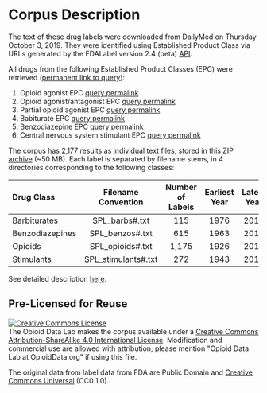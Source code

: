 # Corpus Description
The text of these drug labels were downloaded from DailyMed on Thursday October 3, 2019. They were identified using Established Product Class via URLs generated by the FDALabel version 2.4 (beta) [API](https://www.fda.gov/industry/fda-resources-data-standards/structured-product-labeling-resources).

All drugs from the following Established Product Classes (EPC) were retrieved ([permanent link to query](https://nctr-crs.fda.gov/fdalabel/ui/search/spl-summaries/criteria/51047)):
1. Opioid agonist EPC [query permalink](https://nctr-crs.fda.gov/fdalabel/ui/search/spl-summaries/criteria/50824)
2. Opioid agonist/antagonist EPC [query permalink](https://nctr-crs.fda.gov/fdalabel/ui/search/spl-summaries/criteria/50824)
3. Partial opioid agonist EPC [query permalink](https://nctr-crs.fda.gov/fdalabel/ui/search/spl-summaries/criteria/50824)
4. Babiturate EPC [query permalink](https://nctr-crs.fda.gov/fdalabel/ui/search/spl-summaries/criteria/50963)
5. Benzodiazepine EPC [query permalink](https://nctr-crs.fda.gov/fdalabel/ui/search/spl-summaries/criteria/50825)
6. Central nervous system stimulant EPC [query permalink](https://nctr-crs.fda.gov/fdalabel/ui/search/spl-summaries/criteria/50827)

The corpus has 2,177 results as individual text files, stored in this [ZIP archive](https://osf.io/fxus7/) (~50 MB). Each label is separated by filename stems, in 4 directories corresponding to the following classes:

Drug Class | Filename Convention | Number of Labels | Earliest Year | Latest Year
:--- | :---: | :---: | :---: | :---: |
Barbiturates | SPL_barbs#.txt | 115 | 1976 | 2018
Benzodiazepines| SPL_benzos#.txt | 615 | 1963 | 2019
Opioids | SPL_opioids#.txt | 1,175 | 1926 | 2018
Stimulants| SPL_stimulants#.txt | 272 | 1943 | 2018

See detailed description [here](https://github.com/opioiddatalab/ExcipientHarm/blob/master/inactive%20ingredients/README.md).

## Pre-Licensed for Reuse
<a rel="license" href="http://creativecommons.org/licenses/by-sa/4.0/"><img alt="Creative Commons License" style="border-width:0" src="https://i.creativecommons.org/l/by-sa/4.0/88x31.png" /></a><br />The Opioid Data Lab makes the corpus available under a <a rel="license" href="http://creativecommons.org/licenses/by-sa/4.0/">Creative Commons Attribution-ShareAlike 4.0 International License</a>. Modification and commercial use are allowed with attribution; please mention "Opioid Data Lab at OpioidData.org" if using this file.

The original data from label data from FDA are Public Domain and [Creative Commons Universal](https://creativecommons.org/publicdomain/zero/1.0/) (CC0 1.0).<br><br>
